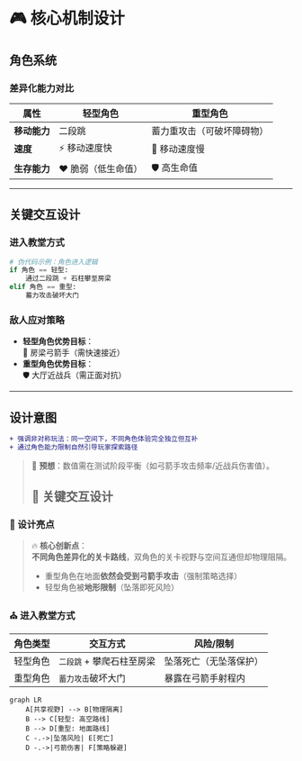 # 🎮 核心机制设计

## 角色系统

### 差异化能力对比
| **属性**         | **轻型角色**                | **重型角色**                  |
|------------------|----------------------------|-----------------------------|
| **移动能力**     | 二段跳                     | 蓄力重攻击（可破坏障碍物）    |
| **速度**         | ⚡ 移动速度快               | 🐢 移动速度慢                |
| **生存能力**     | ❤️ 脆弱（低生命值）         | 🛡️ 高生命值                 |

---

## 关键交互设计

### 进入教堂方式
```python
# 伪代码示例：角色进入逻辑
if 角色 == 轻型:
    通过二段跳 + 石柱攀至房梁
elif 角色 == 重型:
    蓄力攻击破坏大门
```

### 敌人应对策略
- **轻型角色优势目标**：  
  🎯 房梁弓箭手（需快速接近）  
- **重型角色优势目标**：  
  🛡️ 大厅近战兵（需正面对抗）  

---

## 设计意图
```diff
+ 强调非对称玩法：同一空间下，不同角色体验完全独立但互补
+ 通过角色能力限制自然引导玩家探索路径
```

> 📌 **预想**：数值需在测试阶段平衡（如弓箭手攻击频率/近战兵伤害值）。
>## 🔑 关键交互设计

### 🚨 设计亮点
> 🔥 **核心创新点**：  
> **不同角色差异化的关卡路线**，双角色的关卡视野与空间互通但却物理阻隔。  
> - 重型角色在地面**依然会受到弓箭手攻击**（强制策略选择）  
> - 轻型角色被**地形限制**（坠落即死风险）  

### ⛪ 进入教堂方式
| **角色类型** | **交互方式**                     | **风险/限制**          |
|--------------|----------------------------------|------------------------|
| 轻型角色     | `二段跳` + 攀爬石柱至房梁        | 坠落死亡（无坠落保护） |
| 重型角色     | `蓄力攻击`破坏大门               | 暴露在弓箭手射程内     |

```mermaid
graph LR
    A[共享视野] --> B[物理隔离]
    B --> C[轻型: 高空路线]
    B --> D[重型: 地面路线]
    C -.->|坠落风险| E[死亡]
    D -.->|弓箭伤害| F[策略躲避]
